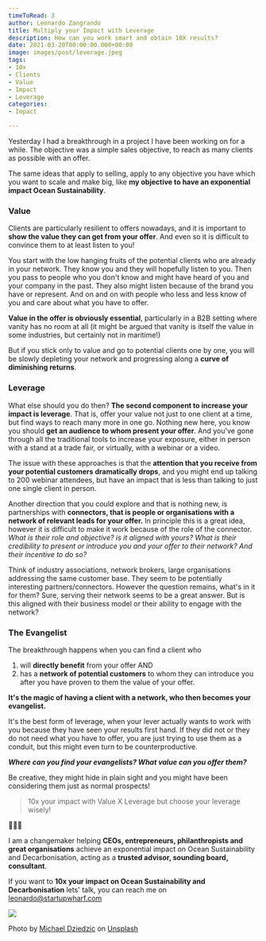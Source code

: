 ```yaml
---
timeToRead: 3
author: Leonardo Zangrando
title: Multiply your Impact with Leverage
description: How can you work smart and obtain 10X results?
date: 2021-03-20T00:00:00.000+00:00
image: images/post/leverage.jpeg
tags:
- 10x
- Clients
- Value
- Impact
- Leverage
categories:
- Impact

---
```

Yesterday I had a breakthrough in a project I have been working on for a while. The objective was a simple sales objective, to reach as many clients as possible with an offer.

The same ideas that apply to selling, apply to any objective you have which you want to scale and make big, like **my objective to have an exponential impact Ocean Sustainability**.

### Value

Clients are particularly resilient to offers nowadays, and it is important to **show the value they can get from your offer**. And even so it is difficult to convince them to at least listen to you!

You start with the low hanging fruits of the potential clients who are already in your network. They know you and they will hopefully listen to you. Then you pass to people who you don't know and might have heard of you and your company in the past. They also might listen because of the brand you have or represent. And on and on with people who less and less know of you and care about what you have to offer.

**Value in the offer is obviously essential**, particularly in a B2B setting where vanity has no room at all (it might be argued that vanity is itself the value in some industries, but certainly not in maritime!)

But if you stick only to value and go to potential clients one by one, you will be slowly depleting your network and progressing along a **curve of diminishing returns**.

### Leverage

What else should you do then? **The second component to increase your impact is leverage**. That is, offer your value not just to one client at a time, but find ways to reach many more in one go. Nothing new here, you know you should **get an audience to whom present your offer**. And you've gone through all the traditional tools to increase your exposure, either in person with a stand at a trade fair, or virtually, with a webinar or a video.

The issue with these approaches is that the **attention that you receive from your potential customers dramatically drops**, and you might end up talking to 200 webinar attendees, but have an impact that is less than talking to just one single client in person.

Another direction that you could explore and that is nothing new, is partnerships with **connectors, that is people or organisations with a network of relevant leads for your offer.** In principle this is a great idea, however it is difficult to make it work because of the role of the connector. _What is their role and objective? is it aligned with yours? What is their credibility to present or introduce you and your offer to their network? And their incentive to do so?_

Think of industry associations, network brokers, large organisations addressing the same customer base. They seem to be potentially interesting partners/connectors. However the question remains, what's in it for them? Sure, serving their network seems to be a great answer. But is this aligned with their business model or their ability to engage with the network?

### The Evangelist

The breakthrough happens when you can find a client who

1. will **directly benefit** from your offer AND
2. has a **network of potential customers** to whom they can introduce you after you have proven to them the value of your offer.

**It's the magic of having a client with a network, who then becomes your evangelist.**

It's the best form of leverage, when your lever actually wants to work with you because they have seen your results first hand. If they did not or they do not need what you have to offer, you are just trying to use them as a conduit, but this might even turn to be counterproductive.

**_Where can you find your evangelists? What value can you offer them?_**

Be creative, they might hide in plain sight and you might have been considering them just as normal prospects!

> 10x your impact with Value X Leverage but choose your leverage wisely!

🌊🌊🌊

I am a changemaker helping **CEOs, entrepreneurs, philanthropists and great organisations** achieve an exponential impact on Ocean Sustainability and Decarbonisation, acting as a **trusted advisor, sounding board, consultant**.

If you want to **10x your impact on Ocean Sustainability and Decarbonisation** lets' talk, you can reach me on [leonardo@startupwharf.com](https://mail.google.com/mail/?view=cm&fs=1&tf=1&to=leonardo@startupwharf.com)

![](images/post/leverage.jpeg)

Photo by [Michael Dziedzic](https://unsplash.com/@lazycreekimages?utm_source=unsplash&utm_medium=referral&utm_content=creditCopyText) on [Unsplash](/@lazycreekimages?utm_source=unsplash&utm_medium=referral&utm_content=creditCopyText)
